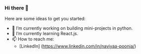 ### Hi there 👋

<!--
**Naviyaa/Naviyaa** is a ✨ _special_ ✨ repository because its `README.md` (this file) appears on your GitHub profile.
-->

Here are some ideas to get you started:

- 🔭 I’m currently working on building mini-projects in python.
- 🌱 I’m currently learning React.js.
- 📫 How to reach me: 
  - [LinkedIn] (https://www.linkedin.com/in/naviyaa-poonia/)

